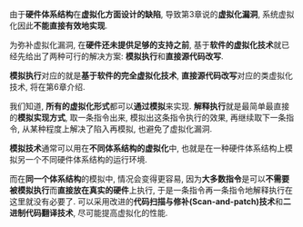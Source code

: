 由于**硬件体系结构**在**虚拟化方面设计的缺陷**, 导致第3章说的**虚拟化漏洞**, 系统虚拟化因此**不能直接有效地实现**.

为弥补虚拟化漏洞, 在**硬件还未提供足够的支持之前**, 基于**软件的虚拟化技术**就已经先给出了两种可行的解决方案: **模拟执行**和**直接源代码改写**.

**模拟执行**对应的就是**基于软件的完全虚拟化技术**, **直接源代码改写**对应的类虚拟化技术, 将在第6章介绍.

我们知道, **所有的虚拟化形式**都可以**通过模拟**来实现. **解释执行**就是最简单最直接的**模拟实现方式**, 取一条指令出来, 模拟出这条指令执行的效果, 再继续取下一条指令, 从某种程度上解决了陷入再模拟, 也避免了虚拟化漏洞.

**模拟技术**通常可以用在**不同体系结构的虚拟化**中, 也就是在一种硬件体系结构上模拟另一个不同硬件体系结构的运行环境.

而在**同一个体系结构**的模拟中, 情况会变得更容易, 因为**大多数指令**是可以**不需要被模拟执行**而**直接放在真实的硬件**上执行, 于是一条指令再一条指令地解释执行在这里就没有必要了. 可以采用改进的**代码扫描与修补(Scan\-and\-patch)技术**和**二进制代码翻译技术**, 尽可能提高虚拟化的性能.